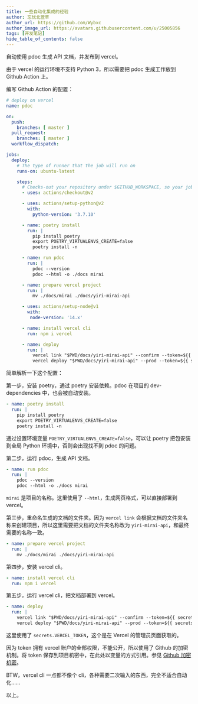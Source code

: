 ```yaml
---
title: 一些自动化集成的经验
author: 忘忧北萱草
author_url: https://github.com/Wybxc
author_image_url: https://avatars.githubusercontent.com/u/25005856
tags: [开发笔记]
hide_table_of_contents: false
---
```


自动使用 pdoc 生成 API 文档，并发布到 vercel。<!--truncate-->

由于 vercel 的运行环境不支持 Python 3，所以需要把 pdoc 生成工作放到 Github Action 上。

编写 Github Action 的配置：

```yaml
# deploy on vercel
name: pdoc

on:
  push:
    branches: [ master ]
  pull_request:
    branches: [ master ]
  workflow_dispatch:

jobs:
  deploy:
    # The type of runner that the job will run on
    runs-on: ubuntu-latest

    steps:
      # Checks-out your repository under $GITHUB_WORKSPACE, so your job can access it
      - uses: actions/checkout@v2

      - uses: actions/setup-python@v2
        with:
          python-version: '3.7.10'

      - name: poetry install
        run: |
          pip install poetry
          export POETRY_VIRTUALENVS_CREATE=false
          poetry install -n

      - name: run pdoc
        run: |
          pdoc --version
          pdoc --html -o ./docs mirai

      - name: prepare vercel project
        run: |
          mv ./docs/mirai ./docs/yiri-mirai-api

      - uses: actions/setup-node@v1
        with:
         node-version: '14.x'

      - name: install vercel cli
        run: npm i vercel

      - name: deploy
        run: |
          vercel link "$PWD/docs/yiri-mirai-api" --confirm --token=${{ secrets.VERCEL_TOKEN }}
          vercel deploy "$PWD/docs/yiri-mirai-api" --prod --token=${{ secrets.VERCEL_TOKEN }}
```

简单解析一下这个配置：

第一步，安装 poetry，通过 poetry 安装依赖。pdoc 在项目的 dev-dependencies 中，也会被自动安装。

```yaml
- name: poetry install
  run: |
    pip install poetry
    export POETRY_VIRTUALENVS_CREATE=false
    poetry install -n
```

通过设置环境变量 `POETRY_VIRTUALENVS_CREATE=false`，可以让 poetry 把包安装到全局 Python 环境中，否则会出现找不到 pdoc 的问题。

第二步，运行 pdoc，生成 API 文档。

```yaml
- name: run pdoc
  run: |
    pdoc --version
    pdoc --html -o ./docs mirai
```

`mirai` 是项目的名称。这里使用了 `--html`，生成网页格式，可以直接部署到 vercel。

第三步，重命名生成的文档的文件夹。因为 `vercel link` 会根据文档的文件夹名称来创建项目，所以这里需要把文档的文件夹名称改为 `yiri-mirai-api`，和最终需要的名称一致。

```yaml
- name: prepare vercel project
  run: |
    mv ./docs/mirai ./docs/yiri-mirai-api
```

第四步，安装 vercel cli。

```yaml
- name: install vercel cli
  run: npm i vercel
```

第五步，运行 vercel cli，把文档部署到 vercel。

```yaml
- name: deploy
  run: |
    vercel link "$PWD/docs/yiri-mirai-api" --confirm --token=${{ secrets.VERCEL_TOKEN }}
    vercel deploy "$PWD/docs/yiri-mirai-api" --prod --token=${{ secrets.VERCEL_TOKEN }}
```

这里使用了 `secrets.VERCEL_TOKEN`，这个是在 Vercel 的管理员页面获取的。

因为 token 拥有 vercel 账户的全部权限，不能公开，所以使用了 Github 的加密机制。将 token 保存到项目机密中，在此处以变量的方式引用。参见 [Github 加密机密](https://docs.github.com/actions/reference/encrypted-secrets)。

BTW，vercel cli 一点都不像个 cli，各种需要二次输入的东西，完全不适合自动化……

以上。